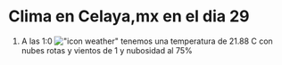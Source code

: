 # Clima en Celaya,mx en el dia 29

1. A las 1:0 !["icon weather"](http://openweathermap.org/img/w/04n.png) tenemos una temperatura de 21.88 C con nubes rotas y  vientos de 1 y nubosidad al 75%

